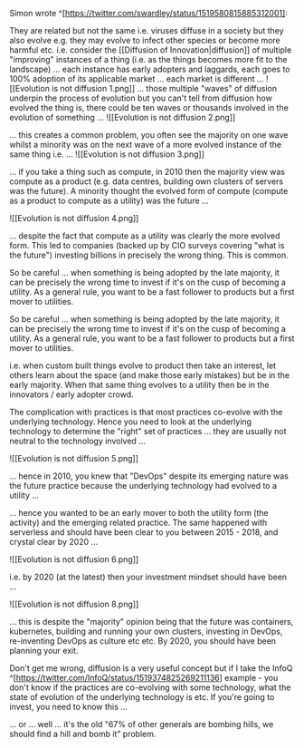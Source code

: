 Simon wrote ^[https://twitter.com/swardley/status/1519580815885312001]:


They are related but not the same i.e. viruses diffuse in a society but they also evolve e.g. they may evolve to infect other species or become more harmful etc.
i.e. consider the [[Diffusion of Innovation|diffusion]] of multiple "improving" instances of a thing (i.e. as the things becomes more fit to the landscape) ... each instance has early adopters and laggards, each goes to 100% adoption of its applicable market ... each market is different ...
![[Evolution is not diffusion 1.png]]
... those multiple "waves" of diffusion underpin the process of evolution but you can't tell from diffusion how evolved the thing is, there could be ten waves or thousands involved in the evolution of something ...
![[Evolution is not diffusion 2.png]]

... this creates a common problem, you often see the majority on one wave whilst a minority was on the next wave of a more evolved instance of the same thing i.e. ...
![[Evolution is not diffusion 3.png]]

... if you take a thing such as compute, in 2010 then the majority view was compute as a product (e.g. data centres, building own clusters of servers was the future). A minority thought the evolved form of compute (compute as a product to compute as a utility) was the future ...

![[Evolution is not diffusion 4.png]]

... despite the fact that compute as a utility was clearly the more evolved form. This led to companies (backed up by CIO surveys covering "what is the future") investing billions in precisely the wrong thing. This is common.

So be careful ... when something is being adopted by the late majority, it can be precisely the wrong time to invest if it's on the cusp of becoming a utility. As a general rule, you want to be a fast follower to products but a first mover to utilities.

So be careful ... when something is being adopted by the late majority, it can be precisely the wrong time to invest if it's on the cusp of becoming a utility. As a general rule, you want to be a fast follower to products but a first mover to utilities.

i.e. when custom built things evolve to product then take an interest, let others learn about the space (and make those early mistakes) but be in the early majority. When that same thing evolves to a utility then be in the innovators / early adopter crowd.

The complication with practices is that most practices co-evolve with the underlying technology. Hence you need to look at the underlying technology to determine the "right" set of practices ... they are usually not neutral to the technology involved ...

![[Evolution is not diffusion 5.png]]

... hence in 2010, you knew that "DevOps" despite its emerging nature was the future practice because the underlying technology had evolved to a utility ...

... hence you wanted to be an early mover to both the utility form (the activity) and the emerging related practice. The same happened with serverless and should have been clear to you between 2015 - 2018, and crystal clear by 2020 ...

![[Evolution is not diffusion 6.png]]

i.e. by 2020 (at the latest) then your investment mindset should have been ...

![[Evolution is not diffusion 8.png]]

... this is despite the "majority" opinion being that the future was containers, kubernetes, building and running your own clusters, investing in DevOps, re-inventing DevOps as culture etc etc. By 2020, you should have been planning your exit.

Don't get me wrong, diffusion is a very useful concept but if I take the InfoQ ^[https://twitter.com/InfoQ/status/1519374825269211136] example - you don't know if the practices are co-evolving with some technology, what the state of evolution of the underlying technology is etc. If you're going to invest, you need to know this ...

... or ... well ... it's the old "67% of other generals are bombing hills, we should find a hill and bomb it" problem.